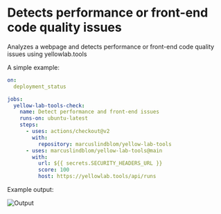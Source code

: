# Detects performance or front-end code quality issues

Analyzes a webpage and detects performance or front-end code quality issues using yellowlab.tools

A simple example:

```yml
on:
  deployment_status

jobs:
  yellow-lab-tools-check:
    name: Detect performance and front-end issues
    runs-on: ubuntu-latest    
    steps:
      - uses: actions/checkout@v2
        with:
          repository: marcuslindblom/yellow-lab-tools
      - uses: marcuslindblom/yellow-lab-tools@main
        with:
          url: ${{ secrets.SECURITY_HEADERS_URL }}
          score: 100
          host: https://yellowlab.tools/api/runs
```

Example output:

![Output](https://p1.f0.n0.cdn.getcloudapp.com/items/7Ku89jKg/Screenshot%202020-11-09%20at%2013.16.14.png)
